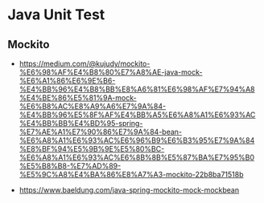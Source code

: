# Java Unit Test

## Mockito
- https://medium.com/@kujudy/mockito-%E6%98%AF%E4%B8%80%E7%A8%AE-java-mock-%E6%A1%86%E6%9E%B6-%E4%BB%96%E4%B8%BB%E8%A6%81%E6%98%AF%E7%94%A8%E4%BE%86%E5%81%9A-mock-%E6%B8%AC%E8%A9%A6%E7%9A%84-%E4%BB%96%E5%8F%AF%E4%BB%A5%E6%A8%A1%E6%93%AC%E4%BB%BB%E4%BD%95-spring-%E7%AE%A1%E7%90%86%E7%9A%84-bean-%E6%A8%A1%E6%93%AC%E6%96%B9%E6%B3%95%E7%9A%84%E8%BF%94%E5%9B%9E%E5%80%BC-%E6%A8%A1%E6%93%AC%E6%8B%8B%E5%87%BA%E7%95%B0%E5%B8%B8-%E7%AD%89-%E5%9C%A8%E4%BA%86%E8%A7%A3-mockito-22b8ba71518b

- https://www.baeldung.com/java-spring-mockito-mock-mockbean
